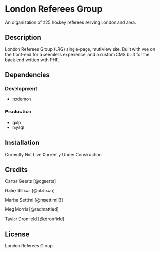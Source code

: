 # London Referees Group
An organization of 225 hockey referees serving London and area.

## Description
London Referees Group (LRG) single-page, mutliview site. Built with vue on the front-end for a seemless experience, and a custom CMS built for the back-end written with PHP. 

## Dependencies
### Development
- nodemon

### Production
- gulp
- mysql

## Installation
Currently Not Live
Currently Under Construction

## Credits
Carter Geerts [@cgeerts]

Haley Billson [@hbillson]

Marisa Settimi [@msettimi13]

Meg Morris [@radnrattled]

Taylor Dronfield [@tdronfield]

## License
London Referees Group
